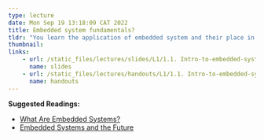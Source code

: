 ```yaml
---
type: lecture
date: Mon Sep 19 13:18:09 CAT 2022
title: Embedded system fundamentals?
tldr: "You learn the application of embedded system and their place in the digital age"
thumbnail: 
links: 
    - url: /static_files/lectures/slides/L1/1.1. Intro-to-embedded-system.pdf
      name: slides
    - url: /static_files/lectures/handouts/L1/1.1. Intro-to-embedded-system.pdf
      name: handouts
---
```

**Suggested Readings:**

- [What Are Embedded Systems?](https://www.trentonsystems.com/blog/what-are-embedded-systems)
- [Embedded Systems and the Future](https://readwrite.com/embedded-systems-and-the-future/)